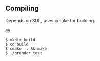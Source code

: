 Compiling
---------
Depends on SDL, uses cmake for building.

ex:

    $ mkdir build
    $ cd build
    $ cmake .. && make
    $ ./grender_test
